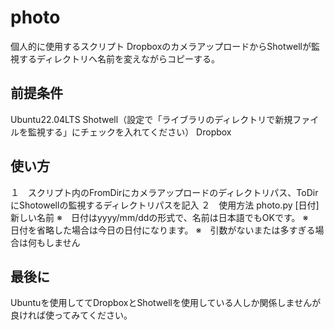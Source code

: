 # photo
個人的に使用するスクリプト
DropboxのカメラアップロードからShotwellが監視するディレクトリへ名前を変えながらコピーする。

## 前提条件
Ubuntu22.04LTS
Shotwell（設定で「ライブラリのディレクトリで新規ファイルを監視する」にチェックを入れてください）
Dropbox

## 使い方
１　スクリプト内のFromDirにカメラアップロードのディレクトリパス、ToDirにShotowellの監視するディレクトリパスを記入
２　使用方法
	photo.py [日付] 新しい名前
	※　日付はyyyy/mm/ddの形式で、名前は日本語でもOKです。
	※　日付を省略した場合は今日の日付になります。
	※　引数がないまたは多すぎる場合は何もしません

## 最後に
Ubuntuを使用しててDropboxとShotwellを使用している人しか関係しませんが良ければ使ってみてください。
